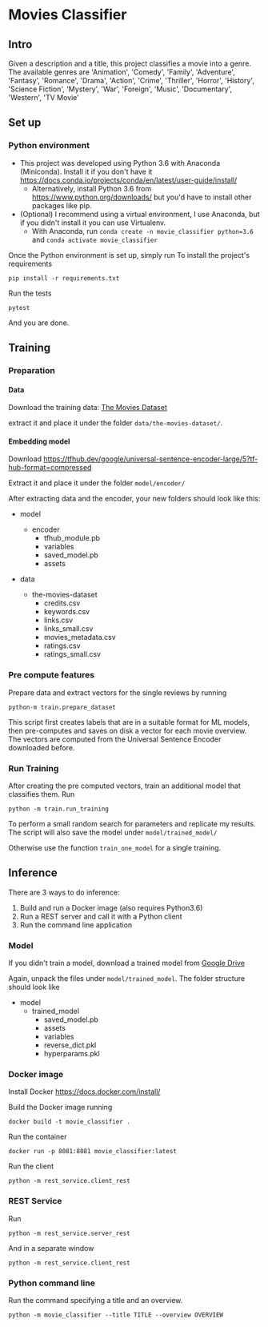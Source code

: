 # Movies Classifier

## Intro
Given a description and a title, this project classifies a movie into a genre. The available genres are
'Animation', 'Comedy', 'Family', 'Adventure', 'Fantasy', 'Romance', 'Drama', 'Action', 'Crime', 'Thriller', 'Horror', 'History', 'Science Fiction', 'Mystery', 'War', 'Foreign', 'Music', 'Documentary', 'Western', 'TV Movie'

## Set up
### Python environment
- This project was developed using Python 3.6 with Anaconda (Miniconda). Install it if you don't have it https://docs.conda.io/projects/conda/en/latest/user-guide/install/
    - Alternatively, install Python 3.6 from https://www.python.org/downloads/ but you'd have to install other packages like pip.
- (Optional) I recommend using a virtual environment, I use Anaconda, but if you didn't install it you can use Virtualenv.
    - With Anaconda, run `conda create -n movie_classifier python=3.6` and `conda activate movie_classifier`

Once the Python environment is set up, simply run To install the project's requirements

`pip install -r requirements.txt`

Run the tests

`pytest`

And you are done.

## Training
### Preparation
#### Data
Download the training data: [The Movies Dataset](https://www.kaggle.com/rounakbanik/the-movies-dataset/data)

extract it and place it under the folder `data/the-movies-dataset/`.

#### Embedding model
Download https://tfhub.dev/google/universal-sentence-encoder-large/5?tf-hub-format=compressed

Extract it and place it under the folder `model/encoder/`

After extracting data and the encoder, your new folders should look like this:

- model
  - encoder
    - tfhub_module.pb
    - variables
    - saved_model.pb
    - assets

- data
  - the-movies-dataset
    - credits.csv
    - keywords.csv
    - links.csv
    - links_small.csv
    - movies_metadata.csv
    - ratings.csv
    - ratings_small.csv

### Pre compute features
Prepare data and extract vectors for the single reviews by running 

`python-m train.prepare_dataset`

This script first creates labels that are in a suitable format for ML models, then pre-computes and saves on disk a vector for each movie overview. The vectors are computed from the Universal Sentence Encoder downloaded before.

### Run Training
After creating the pre computed vectors, train an additional model that classifies them. Run

`python -m train.run_training`

To perform a small random search for parameters and replicate my results. The script will also save the model under `model/trained_model/`

Otherwise use the function `train_one_model` for a single training.

## Inference
There are 3 ways to do inference:
1) Build and run a Docker image (also requires Python3.6)
2) Run a REST server and call it with a Python client
3) Run the command line application

### Model
If you didn't train a model, download a trained model from [Google Drive](https://drive.google.com/open?id=13vMbEIbPnvGjawAuoBRTA3gtBC629Nt0)

Again, unpack the files under `model/trained_model`. The folder structure should look like
- model
  - trained_model
    - saved_model.pb
    - assets
    - variables
    - reverse_dict.pkl
    - hyperparams.pkl

### Docker image
Install Docker https://docs.docker.com/install/

Build the Docker image running

`docker build -t movie_classifier .`

Run the container

`docker run -p 8081:8081 movie_classifier:latest`

Run the client

`python -m rest_service.client_rest`

### REST Service

Run 

`python -m rest_service.server_rest`

And in a separate window

`python -m rest_service.client_rest`


### Python command line

Run the command specifying a title and an overview.

`python -m movie_classifier --title TITLE --overview OVERVIEW`
